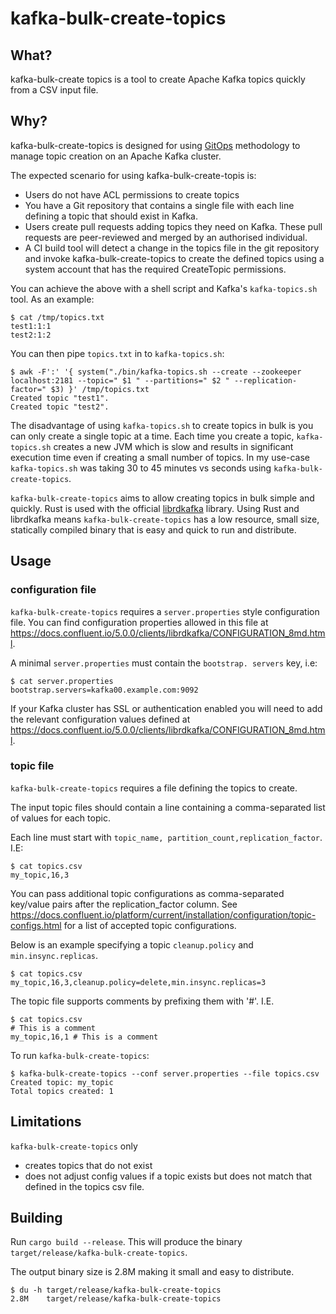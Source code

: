 # kafka-bulk-create-topics
## What?
kafka-bulk-create topics is a tool to create Apache Kafka topics quickly from a CSV input file.

## Why?
kafka-bulk-create-topics is designed for using [GitOps](https://www.gitops.tech/) methodology to manage topic creation on an Apache Kafka cluster.

The expected scenario for using kafka-bulk-create-topis is:
* Users do not have ACL permissions to create topics
* You have a Git repository that contains a single file with each line defining a topic that should exist in Kafka.
* Users create pull requests adding topics they need on Kafka. These pull requests are peer-reviewed and merged by an authorised individual.
* A CI build tool will detect a change in the topics file in the git repository and invoke kafka-bulk-create-topics to create the defined topics using a system account that has the required CreateTopic permissions.

You can achieve the above with a shell script and Kafka's `kafka-topics.sh` tool. As an example:

```
$ cat /tmp/topics.txt
test1:1:1
test2:1:2
```

You can then pipe `topics.txt` in to `kafka-topics.sh`:
```
$ awk -F':' '{ system("./bin/kafka-topics.sh --create --zookeeper localhost:2181 --topic=" $1 " --partitions=" $2 " --replication-factor=" $3) }' /tmp/topics.txt
Created topic "test1".
Created topic "test2".
```

The disadvantage of using `kafka-topics.sh` to create topics in bulk is you can only create a single topic at a time. Each time you create a topic, `kafka-topics.sh` creates a new JVM which is slow and results in significant execution time even if creating a small number of topics.
In my use-case `kafka-topics.sh` was taking 30 to 45 minutes vs seconds using `kafka-bulk-create-topics`.

`kafka-bulk-create-topics` aims to allow creating topics in bulk simple and quickly. Rust is used with the official [librdkafka](https://docs.confluent.io/2.0.0/clients/librdkafka/index.html) library. Using Rust and librdkafka means `kafka-bulk-create-topics` has a low resource, small size, statically compiled binary that is easy and quick to run and distribute.

## Usage
### configuration file
`kafka-bulk-create-topics` requires a `server.properties` style configuration file. You can find configuration properties allowed in this file at https://docs.confluent.io/5.0.0/clients/librdkafka/CONFIGURATION_8md.html.

A minimal `server.properties` must contain the `bootstrap. servers` key, i.e:

```
$ cat server.properties
bootstrap.servers=kafka00.example.com:9092
```

If your Kafka cluster has SSL or authentication enabled you will need to add the relevant configuration values defined at https://docs.confluent.io/5.0.0/clients/librdkafka/CONFIGURATION_8md.html.


### topic file
`kafka-bulk-create-topics` requires a file defining the topics to create.

The input topic files should contain a line containing a comma-separated list of values for each topic.

Each line must start with `topic_name, partition_count,replication_factor`. I.E:

```
$ cat topics.csv
my_topic,16,3
```

You can pass additional topic configurations as comma-separated key/value pairs after the replication_factor column. See https://docs.confluent.io/platform/current/installation/configuration/topic-configs.html for a list of accepted topic configurations.

Below is an example specifying a topic `cleanup.policy` and `min.insync.replicas`.

```
$ cat topics.csv
my_topic,16,3,cleanup.policy=delete,min.insync.replicas=3
```

The topic file supports comments by prefixing them with '#'. I.E.
```
$ cat topics.csv
# This is a comment
my_topic,16,1 # This is a comment
```

To run `kafka-bulk-create-topics`:
```
$ kafka-bulk-create-topics --conf server.properties --file topics.csv
Created topic: my_topic
Total topics created: 1
```

## Limitations
`kafka-bulk-create-topics` only
* creates topics that do not exist
* does not adjust config values if a topic exists but does not match that defined in the topics csv file.

## Building
Run `cargo build --release`. This will produce the binary `target/release/kafka-bulk-create-topics`.

The output binary size is 2.8M making it small and easy to distribute.
```
$ du -h target/release/kafka-bulk-create-topics
2.8M	target/release/kafka-bulk-create-topics
```